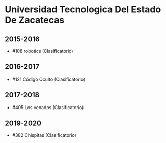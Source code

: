 # Universidad Tecnologica Del Estado De Zacatecas

## 2015-2016

- #108 robotics (Clasificatorio)

## 2016-2017

- #121 Código Oculto (Clasificatorio)

## 2017-2018

- #405 Los venados (Clasificatorio)

## 2019-2020

- #382 Chispitas (Clasificatorio)


